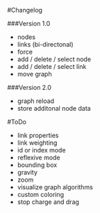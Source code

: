 #Changelog

###Version 1.0
- nodes
- links (bi-directonal)
- force
- add / delete / select node
- add / delete / select link
- move graph

###Version 2.0
- graph reload
- store additonal node data

#ToDo
- link properties
- link weighting
- id or index mode
- reflexive mode
- bounding box
- gravity
- zoom
- visualize graph algorithms
- custom coloring
- stop charge and drag